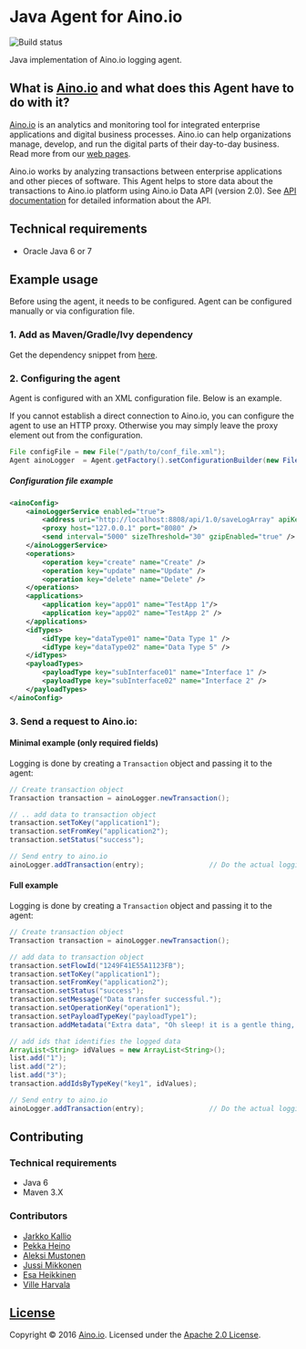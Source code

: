 # Java Agent for Aino.io

![Build status](https://circleci.com/gh/Aino-io/agent-java.svg?style=shield&circle-token=dcfe57fa765c0f1a07a358229812c3ca774d58c0)

Java implementation of Aino.io logging agent.

## What is [Aino.io](http://aino.io) and what does this Agent have to do with it?

[Aino.io](http://aino.io) is an analytics and monitoring tool for integrated enterprise applications and digital
business processes. Aino.io can help organizations manage, develop, and run the digital parts of their day-to-day
business. Read more from our [web pages](http://aino.io).

Aino.io works by analyzing transactions between enterprise applications and other pieces of software.
This Agent helps to store data about the transactions to Aino.io platform using Aino.io Data API (version 2.0).
See [API documentation](http://www.aino.io/api) for detailed information about the API.

## Technical requirements
* Oracle Java 6 or 7

## Example usage
Before using the agent, it needs to be configured. Agent can be configured manually or via configuration file.

### 1. Add as Maven/Gradle/Ivy dependency

Get the dependency snippet from [here](https://bintray.com/aino-io/maven/agent-java/view).

### 2. Configuring the agent
Agent is configured with an XML configuration file. Below is an example.

If you cannot establish a direct connection to Aino.io, you can configure the agent to use an HTTP proxy.
Otherwise you may simply leave the proxy element out from the configuration.

```java
File configFile = new File("/path/to/conf_file.xml");
Agent ainoLogger  = Agent.getFactory().setConfigurationBuilder(new FileConfigBuilder(configFile)).build();
```


##### Configuration file example
```xml
<ainoConfig>
    <ainoLoggerService enabled="true">
        <address uri="http://localhost:8808/api/1.0/saveLogArray" apiKey="YOUR API KEY GOES HERE"/>
        <proxy host="127.0.0.1" port="8080" />
        <send interval="5000" sizeThreshold="30" gzipEnabled="true" />
    </ainoLoggerService>
    <operations>
        <operation key="create" name="Create" />
        <operation key="update" name="Update" />
        <operation key="delete" name="Delete" />
    </operations>
    <applications>
        <application key="app01" name="TestApp 1"/>
        <application key="app02" name="TestApp 2" />
    </applications>
    <idTypes>
        <idType key="dataType01" name="Data Type 1" />
        <idType key="dataType02" name="Data Type 5" />
    </idTypes>
    <payloadTypes>
        <payloadType key="subInterface01" name="Interface 1" />
        <payloadType key="subInterface02" name="Interface 2" />
    </payloadTypes>
</ainoConfig>
```


### 3. Send a request to Aino.io:

#### Minimal example (only required fields)
Logging is done by creating a `Transaction` object and passing it to the agent:
```java
// Create transaction object
Transaction transaction = ainoLogger.newTransaction();

// .. add data to transaction object
transaction.setToKey("application1");
transaction.setFromKey("application2");
transaction.setStatus("success");

// Send entry to aino.io
ainoLogger.addTransaction(entry);                // Do the actual logging to aino.io
```

#### Full example
Logging is done by creating a `Transaction` object and passing it to the agent:
```java
// Create transaction object
Transaction transaction = ainoLogger.newTransaction();

// add data to transaction object
transaction.setFlowId("1249F41E55A1123FB");
transaction.setToKey("application1");
transaction.setFromKey("application2");
transaction.setStatus("success");
transaction.setMessage("Data transfer successful.");
transaction.setOperationKey("operation1");
transaction.setPayloadTypeKey("payloadType1");
transaction.addMetadata("Extra data", "Oh sleep! it is a gentle thing, Beloved from pole to pole!");

// add ids that identifies the logged data
ArrayList<String> idValues = new ArrayList<String>();
list.add("1");
list.add("2");
list.add("3");
transaction.addIdsByTypeKey("key1", idValues);

// Send entry to aino.io
ainoLogger.addTransaction(entry);                // Do the actual logging to aino.io
```


## Contributing

### Technical requirements
* Java 6
* Maven 3.X

### Contributors

- [Jarkko Kallio](https://github.com/kallja)
- [Pekka Heino](https://github.com/heinop)
- [Aleksi Mustonen](https://github.com/aleksimustonen)
- [Jussi Mikkonen](https://github.com/jussi-mikkonen)
- [Esa Heikkinen](https://github.com/esaheikkinen)
- [Ville Harvala](https://github.com/vharvala)

## [License](LICENSE)

Copyright &copy; 2016 [Aino.io](http://aino.io). Licensed under the [Apache 2.0 License](LICENSE).
